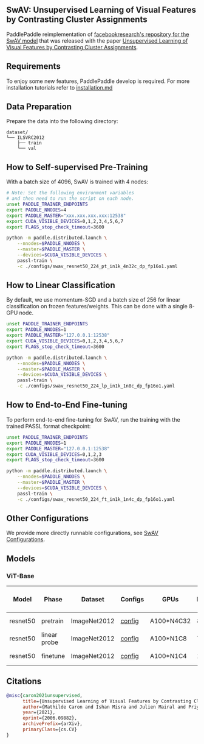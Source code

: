 ## SwAV: Unsupervised Learning of Visual Features by Contrasting Cluster Assignments


PaddlePaddle reimplementation of [facebookresearch's repository for the SwAV model](https://github.com/facebookresearch/swav) that was released with the paper [Unsupervised Learning of Visual Features by Contrasting Cluster Assignments](https://arxiv.org/abs/2006.09882).

## Requirements
To enjoy some new features, PaddlePaddle develop is required. For more installation tutorials
refer to [installation.md](../../../tutorials/get_started/installation.md)

## Data Preparation

Prepare the data into the following directory:
```text
dataset/
└── ILSVRC2012
    ├── train
    └── val
```


## How to Self-supervised Pre-Training

With a batch size of 4096, SwAV is trained with 4 nodes:

```bash
# Note: Set the following environment variables
# and then need to run the script on each node.
unset PADDLE_TRAINER_ENDPOINTS
export PADDLE_NNODES=4
export PADDLE_MASTER="xxx.xxx.xxx.xxx:12538"
export CUDA_VISIBLE_DEVICES=0,1,2,3,4,5,6,7
export FLAGS_stop_check_timeout=3600

python -m paddle.distributed.launch \
    --nnodes=$PADDLE_NNODES \
    --master=$PADDLE_MASTER \
    --devices=$CUDA_VISIBLE_DEVICES \
    passl-train \
    -c ./configs/swav_resnet50_224_pt_in1k_4n32c_dp_fp16o1.yaml
```

## How to Linear Classification

By default, we use momentum-SGD and a batch size of 256 for linear classification on frozen features/weights. This can be done with a single 8-GPU node.

```bash
unset PADDLE_TRAINER_ENDPOINTS
export PADDLE_NNODES=1
export PADDLE_MASTER="127.0.0.1:12538"
export CUDA_VISIBLE_DEVICES=0,1,2,3,4,5,6,7
export FLAGS_stop_check_timeout=3600

python -m paddle.distributed.launch \
    --nnodes=$PADDLE_NNODES \
    --master=$PADDLE_MASTER \
    --devices=$CUDA_VISIBLE_DEVICES \
    passl-train \
    -c ./configs/swav_resnet50_224_lp_in1k_1n8c_dp_fp16o1.yaml
```

## How to End-to-End Fine-tuning
To perform end-to-end fine-tuning for SwAV, run the training with the trained PASSL format checkpoint:

```bash
unset PADDLE_TRAINER_ENDPOINTS
export PADDLE_NNODES=1
export PADDLE_MASTER="127.0.0.1:12538"
export CUDA_VISIBLE_DEVICES=0,1,2,3
export FLAGS_stop_check_timeout=3600

python -m paddle.distributed.launch \
    --nnodes=$PADDLE_NNODES \
    --master=$PADDLE_MASTER \
    --devices=$CUDA_VISIBLE_DEVICES \
    passl-train \
    -c ./configs/swav_resnet50_224_ft_in1k_1n4c_dp_fp16o1.yaml
```

## Other Configurations
We provide more directly runnable configurations, see [SwAV Configurations](./configs/).

## Models

### ViT-Base
| Model         | Phase       | Dataset      | Configs                                                      | GPUs       | Epochs | Top1 Acc (%) | Links                                                   |
| ------------- | ----------- | ------------ | ------------------------------------------------------------ | ---------- | ------ | -------- | ------------------------------------------------------------ |
| resnet50 | pretrain    | ImageNet2012 | [config](./configs/swav_resnet50_224_pt_in1k_4n32c_dp_fp16o1.yaml) | A100*N4C32 | 800    | -        | [model]() \| [log]() |
| resnet50 | linear probe | ImageNet2012 | [config](./configs/swav_resnet50_224_lp_in1k_4n32c_dp_fp16o1.yaml) | A100*N1C8  | 75.3    | 0.7662   |        [model]() \| [log]() |
| resnet50 | finetune    | ImageNet2012 | [config](./configs/swav_resnet50_224_ft_in1k_1n4c_dp_fp16o1.yaml) | A100*N1C4  | 100    | 69.0   | [model]() \| [log]() |

## Citations

```bibtex
@misc{caron2021unsupervised,
      title={Unsupervised Learning of Visual Features by Contrasting Cluster Assignments}, 
      author={Mathilde Caron and Ishan Misra and Julien Mairal and Priya Goyal and Piotr Bojanowski and Armand Joulin},
      year={2021},
      eprint={2006.09882},
      archivePrefix={arXiv},
      primaryClass={cs.CV}
}
```
